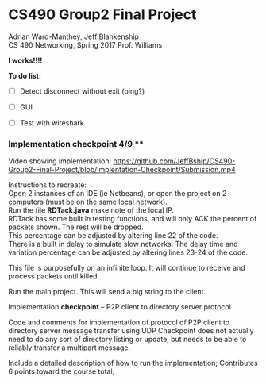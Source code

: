 # CS490 Group2 Final Project
Adrian Ward-Manthey, Jeff Blankenship     
CS 490 Networking, Spring 2017
Prof. Williams

**I works!!!!**


**To do list:**
- [ ] Detect disconnect without exit (ping?)
- [ ] GUI
- [ ] Test with wireshark




















### Implementation checkpoint 4/9 **

Video showing implementation:
https://github.com/JeffBship/CS490-Group2-Final-Project/blob/Implentation-Checkpoint/Submission.mp4

Instructions to recreate:  
Open 2 instances of an IDE (ie Netbeans), or open the project on 2 computers (must be on the same local network).  
Run the file **RDTack.java**  make note of the local IP.  
RDTack has some built in testing functions, and will only ACK the percent of packets shown.  The rest will be dropped.  
This percentage can be adjusted by altering line 22 of the code.  
There is a built in delay to simulate slow networks.  The delay time and variation percentage can be adjusted by altering lines 23-24 of the code.  


This file is purposefully on an infinite loop.  It will continue to receive and process packets until killed.

Run the main project.  This will send a big string to the client.





Implementation **checkpoint** – P2P client to directory server protocol

Code and comments for implementation of protocol of P2P client to directory server message transfer using UDP
Checkpoint does not actually need to do any sort of directory listing or update, but needs to be able to reliably transfer a multipart message.

Include a detailed description of how to run the implementation;
Contributes 6 points toward the course total;
